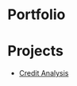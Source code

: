 # Portfolio

<p align="center">

</p>

# Projects

* [Credit Analysis](https://github.com/viniciuspteixeira/Portfolio/blob/main/CreditGrantAnalysis.ipynb)
